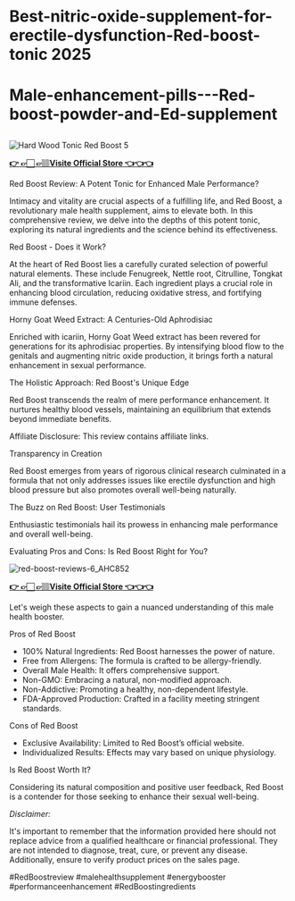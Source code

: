 # Best-nitric-oxide-supplement-for-erectile-dysfunction-Red-boost-tonic 2025
##
# Male-enhancement-pills---Red-boost-powder-and-Ed-supplement
##   
![Hard Wood Tonic Red Boost 5](https://github.com/user-attachments/assets/e67a42c5-a864-4ec1-a407-ae1a9babd507)



**[👉 👉🏻 👉🏼Visite Official Store 👈👈👈](https://tinyurl.com/zdyk95zm  )**

Red Boost Review: A Potent Tonic for Enhanced Male Performance?

Intimacy and vitality are crucial aspects of a fulfilling life, and Red Boost, a revolutionary male health supplement, aims to elevate both. In this comprehensive review, we delve into the depths of this potent tonic, exploring its natural ingredients and the science behind its effectiveness.

Red Boost - Does it Work?

At the heart of Red Boost lies a carefully curated selection of powerful natural elements. These include Fenugreek, Nettle root, Citrulline, Tongkat Ali, and the transformative Icariin. Each ingredient plays a crucial role in enhancing blood circulation, reducing oxidative stress, and fortifying immune defenses.

Horny Goat Weed Extract: A Centuries-Old Aphrodisiac

Enriched with icariin, Horny Goat Weed extract has been revered for generations for its aphrodisiac properties. By intensifying blood flow to the genitals and augmenting nitric oxide production, it brings forth a natural enhancement in sexual performance.

The Holistic Approach: Red Boost's Unique Edge

Red Boost transcends the realm of mere performance enhancement. It nurtures healthy blood vessels, maintaining an equilibrium that extends beyond immediate benefits.

Affiliate Disclosure:
This review contains affiliate links. 

Transparency in Creation

Red Boost emerges from years of rigorous clinical research culminated in a formula that not only addresses issues like erectile dysfunction and high blood pressure but also promotes overall well-being naturally.

The Buzz on Red Boost: User Testimonials

Enthusiastic testimonials hail its prowess in enhancing male performance and overall well-being.

Evaluating Pros and Cons: Is Red Boost Right for You?

![red-boost-reviews-6_AHC852](https://github.com/user-attachments/assets/92623e61-b966-4e77-ba44-0629c910075e)

**[👉 👉🏻 👉🏼Visite Official Store 👈👈👈](https://tinyurl.com/zdyk95zm  )**

Let's weigh these aspects to gain a nuanced understanding of this male health booster.

Pros of Red Boost
- 100% Natural Ingredients: Red Boost harnesses the power of nature.
- Free from Allergens: The formula is crafted to be allergy-friendly.
- Overall Male Health: It offers comprehensive support.
- Non-GMO: Embracing a natural, non-modified approach.
- Non-Addictive: Promoting a healthy, non-dependent lifestyle.
- FDA-Approved Production: Crafted in a facility meeting stringent standards.

Cons of Red Boost
- Exclusive Availability: Limited to Red Boost’s official website.
- Individualized Results: Effects may vary based on unique physiology.

Is Red Boost Worth It?

Considering its natural composition and positive user feedback, Red Boost is a contender for those seeking to enhance their sexual well-being. 


*Disclaimer:*

It's important to remember that the information provided here should not replace advice from a qualified healthcare or financial professional. They are not intended to diagnose, treat, cure, or prevent any disease. Additionally, ensure to verify product prices on the sales page.


#RedBoostreview
#malehealthsupplement
#energybooster
#performanceenhancement
#RedBoostingredients


